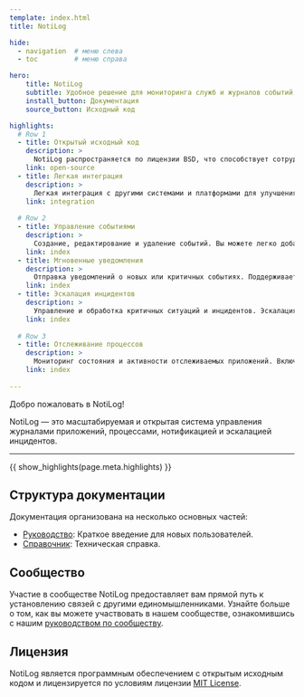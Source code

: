 ```yaml
---
template: index.html
title: NotiLog

hide:
  - navigation  # меню слева
  - toc         # меню справа

hero:
    title: NotiLog
    subtitle: Удобное решение для мониторинга служб и журналов событий, отправки мгновенных уведомлений и эскалации инцидентов. Поможет вам эффективно отслеживать и управлять важными событиями в ваших приложениях.
    install_button: Документация
    source_button: Исходный код

highlights:
  # Row 1
  - title: Открытый исходный код
    description: >
      NotiLog распространяется по лицензии BSD, что способствует сотрудничеству в рамках живого и обширного сообщества
    link: open-source
  - title: Легкая интеграция
    description: >
      Легкая интеграция с другими системами и платформами для улучшения взаимодействия и расширения функционала
    link: integration
  
  # Row 2
  - title: Управление событиями
    description: >
      Создание, редактирование и удаление событий. Вы можете легко добавлять и управлять событиями, которые будут записаны в базу данных и обработаны системой.
    link: index
  - title: Мгновенные уведомления
    description: >
      Отправка уведомлений о новых или критичных событиях. Поддерживает внутреннюю маршрутизацию сообщений в различные системы уведомлений, включая Kafka, Telegram и электронную почту. Это позволяет гибко настраивать и расширять каналы уведомлений в зависимости от ваших потребностей.
    link: index
  - title: Эскалация инцидентов
    description: >
      Управление и обработка критичных ситуаций и инцидентов. Эскалация инцидентов осуществляется на основе заданных критериев и правил, что позволяет вам быстро реагировать на важные события.
    link: index
  
  # Row 3
  - title: Отслеживание процессов
    description: >
      Мониторинг состояния и активности отслеживаемых приложений. Включает сбор данных о процессах, их активности и статусе, что помогает в выявлении и решении проблем, связанных с работой приложений.
    link: index
  
---
```

Добро пожаловать в NotiLog!

NotiLog — это масштабируемая и открытая система управления журналами приложений, процессами, нотификацией и эскалацией инцидентов.

<hr>{{ show_highlights(page.meta.highlights) }}

## Структура документации

Документация организована на несколько основных частей:

- [Руководство](sections-overview/guides.md): Краткое введение для новых пользователей.
- [Справочник](sections-overview/references.md): Техническая справка.
## Сообщество

Участие в сообществе NotiLog предоставляет вам прямой путь к установлению связей с другими единомышленниками. Узнайте больше о том, как вы можете участвовать в нашем сообществе, ознакомившись с нашим [руководством по сообществу](community-guide/index.md).

## Лицензия
NotiLog является программным обеспечением с открытым исходным кодом и лицензируется по условиям лицензии [MIT License](license.md).